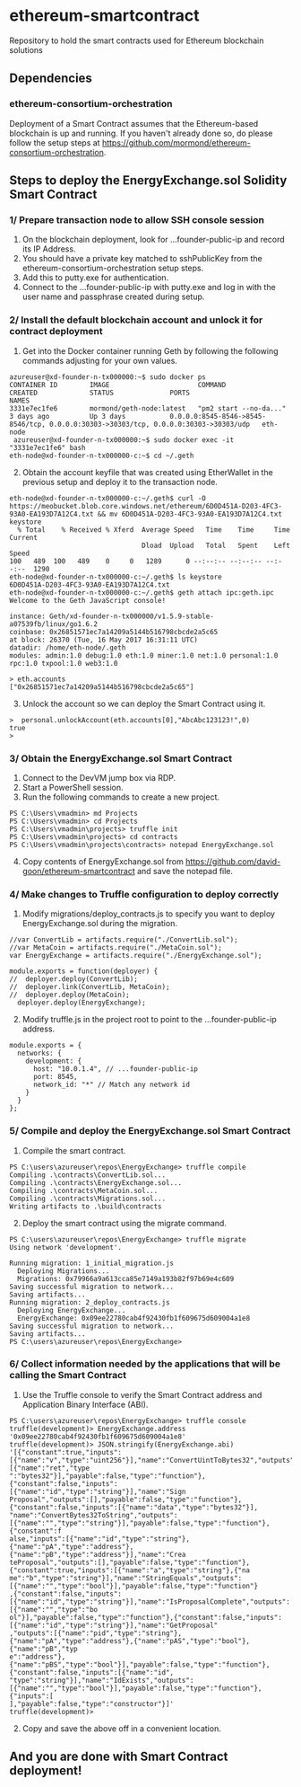 # ethereum-smartcontract
Repository to hold the smart contracts used for Ethereum blockchain solutions

## Dependencies
### ethereum-consortium-orchestration
Deployment of a Smart Contract assumes that the Ethereum-based blockchain is up and running. If you haven't already done so, do please follow the setup steps at https://github.com/mormond/ethereum-consortium-orchestration.

## Steps to deploy the EnergyExchange.sol Solidity Smart Contract
### 1/ Prepare transaction node to allow SSH console session

1. On the blockchain deployment, look for ...founder-public-ip and record its IP Address.
2. You should have a private key matched to sshPublicKey from the ethereum-consortium-orchestration setup steps.
3. Add this to putty.exe for authentication.
4. Connect to the ...founder-public-ip with putty.exe and log in with the user name and passphrase created during setup.

### 2/ Install the default blockchain account and unlock it for contract deployment

1. Get into the Docker container running Geth by following the following commands adjusting for your own values.
```
azureuser@xd-founder-n-tx000000:~$ sudo docker ps
CONTAINER ID        IMAGE                      COMMAND                  CREATED             STATUS              PORTS                                                                                  NAMES
3331e7ec1fe6        mormond/geth-node:latest   "pm2 start --no-da..."   3 days ago          Up 3 days           0.0.0.0:8545-8546->8545-8546/tcp, 0.0.0.0:30303->30303/tcp, 0.0.0.0:30303->30303/udp   eth-node
 azureuser@xd-founder-n-tx000000:~$ sudo docker exec -it "3331e7ec1fe6" bash
eth-node@xd-founder-n-tx000000-c:~$ cd ~/.geth
```

2. Obtain the account keyfile that was created using EtherWallet in the previous setup and deploy it to the transaction node.
```
eth-node@xd-founder-n-tx000000-c:~/.geth$ curl -O https://meobucket.blob.core.windows.net/ethereum/6D0D451A-D203-4FC3-93A0-EA193D7A12C4.txt && mv 6D0D451A-D203-4FC3-93A0-EA193D7A12C4.txt keystore
  % Total    % Received % Xferd  Average Speed   Time    Time     Time  Current
                                 Dload  Upload   Total   Spent    Left  Speed
100   489  100   489    0     0   1289      0 --:--:-- --:--:-- --:--:--  1290
eth-node@xd-founder-n-tx000000-c:~/.geth$ ls keystore
6D0D451A-D203-4FC3-93A0-EA193D7A12C4.txt
eth-node@xd-founder-n-tx000000-c:~/.geth$ geth attach ipc:geth.ipc
Welcome to the Geth JavaScript console!

instance: Geth/xd-founder-n-tx000000/v1.5.9-stable-a07539fb/linux/go1.6.2
coinbase: 0x26851571ec7a14209a5144b516798cbcde2a5c65
at block: 26370 (Tue, 16 May 2017 16:31:11 UTC)
datadir: /home/eth-node/.geth
modules: admin:1.0 debug:1.0 eth:1.0 miner:1.0 net:1.0 personal:1.0 rpc:1.0 txpool:1.0 web3:1.0

> eth.accounts
["0x26851571ec7a14209a5144b516798cbcde2a5c65"]
```

3. Unlock the account so we can deploy the Smart Contract using it.
```
>  personal.unlockAccount(eth.accounts[0],"AbcAbc123123!",0)
true
>
```

### 3/ Obtain the EnergyExchange.sol Smart Contract 

1. Connect to the DevVM jump box via RDP.
2. Start a PowerShell session.
3. Run the following commands to create a new project.
```
PS C:\Users\vmadmin> md Projects
PS C:\Users\vmadmin> cd Projects
PS C:\Users\vmadmin\projects> truffle init
PS C:\Users\vmadmin\projects> cd contracts
PS C:\Users\vmadmin\projects\contracts> notepad EnergyExchange.sol
```

4. Copy contents of EnergyExchange.sol from https://github.com/david-goon/ethereum-smartcontract and save the notepad file.

### 4/ Make changes to Truffle configuration to deploy correctly

1. Modify migrations/deploy_contracts.js to specify you want to deploy EnergyExchange.sol during the migration. 
```
//var ConvertLib = artifacts.require("./ConvertLib.sol");
//var MetaCoin = artifacts.require("./MetaCoin.sol");
var EnergyExchange = artifacts.require("./EnergyExchange.sol");

module.exports = function(deployer) {
//  deployer.deploy(ConvertLib);
//  deployer.link(ConvertLib, MetaCoin);
//  deployer.deploy(MetaCoin);
  deployer.deploy(EnergyExchange);
```

2. Modify truffle.js in the project root to point to the ...founder-public-ip address.
```
module.exports = {
  networks: {
    development: {
      host: "10.0.1.4", // ...founder-public-ip
      port: 8545,
      network_id: "*" // Match any network id
    }
  }
};
```

### 5/ Compile and deploy the EnergyExchange.sol Smart Contract

1. Compile the smart contract.
```
PS C:\users\azureuser\repos\EnergyExchange> truffle compile
Compiling .\contracts\ConvertLib.sol...
Compiling .\contracts\EnergyExchange.sol...
Compiling .\contracts\MetaCoin.sol...
Compiling .\contracts\Migrations.sol...
Writing artifacts to .\build\contracts
```

2. Deploy the smart contract using the migrate command.
```
PS C:\users\azureuser\repos\EnergyExchange> truffle migrate
Using network 'development'.

Running migration: 1_initial_migration.js
  Deploying Migrations...
  Migrations: 0x79966a9a613cca85e7149a193b82f97b69e4c609
Saving successful migration to network...
Saving artifacts...
Running migration: 2_deploy_contracts.js
  Deploying EnergyExchange...
  EnergyExchange: 0x09ee22780cab4f92430fb1f609675d609004a1e8
Saving successful migration to network...
Saving artifacts...
PS C:\users\azureuser\repos\EnergyExchange>
```

### 6/ Collect information needed by the applications that will be calling the Smart Contract

1. Use the Truffle console to verify the Smart Contract address and Application Binary Interface (ABI).
```
PS C:\users\azureuser\repos\EnergyExchange> truffle console
truffle(development)> EnergyExchange.address
'0x09ee22780cab4f92430fb1f609675d609004a1e8'
truffle(development)> JSON.stringify(EnergyExchange.abi)
'[{"constant":true,"inputs":[{"name":"v","type":"uint256"}],"name":"ConvertUintToBytes32","outputs":[{"name":"ret","type
":"bytes32"}],"payable":false,"type":"function"},{"constant":false,"inputs":[{"name":"id","type":"string"}],"name":"Sign
Proposal","outputs":[],"payable":false,"type":"function"},{"constant":false,"inputs":[{"name":"data","type":"bytes32"}],
"name":"ConvertBytes32ToString","outputs":[{"name":"","type":"string"}],"payable":false,"type":"function"},{"constant":f
alse,"inputs":[{"name":"id","type":"string"},{"name":"pA","type":"address"},{"name":"pB","type":"address"}],"name":"Crea
teProposal","outputs":[],"payable":false,"type":"function"},{"constant":true,"inputs":[{"name":"a","type":"string"},{"na
me":"b","type":"string"}],"name":"StringEquals","outputs":[{"name":"","type":"bool"}],"payable":false,"type":"function"}
,{"constant":false,"inputs":[{"name":"id","type":"string"}],"name":"IsProposalComplete","outputs":[{"name":"","type":"bo
ol"}],"payable":false,"type":"function"},{"constant":false,"inputs":[{"name":"id","type":"string"}],"name":"GetProposal"
,"outputs":[{"name":"pid","type":"string"},{"name":"pA","type":"address"},{"name":"pAS","type":"bool"},{"name":"pB","typ
e":"address"},{"name":"pBS","type":"bool"}],"payable":false,"type":"function"},{"constant":false,"inputs":[{"name":"id",
"type":"string"}],"name":"IdExists","outputs":[{"name":"","type":"bool"}],"payable":false,"type":"function"},{"inputs":[
],"payable":false,"type":"constructor"}]'
truffle(development)>
```

2. Copy and save the above off in a convenient location.

## And you are done with Smart Contract deployment!

